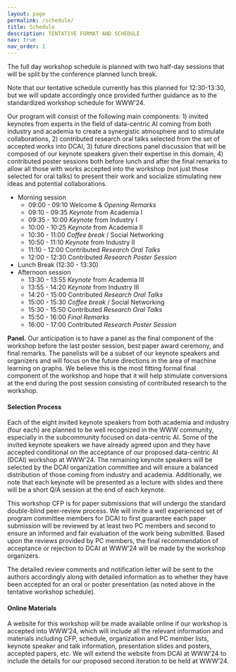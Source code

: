 ```yaml
---
layout: page
permalink: /schedule/
title: Schedule
description: TENTATIVE FORMAT AND SCHEDULE
nav: true
nav_order: 1
---
```


The full day workshop schedule is planned with two half-day sessions that will be split by the conference planned lunch break.

Note that our tentative schedule currently has this planned for 12:30-13:30, but we will update accordingly once provided further guidance as to the standardized workshop schedule for WWW’24.

Our program will consist of the following main components: 1) invited keynotes from experts in the field of data-centric AI coming from both industry and academia to create a synergistic atmosphere and to stimulate collaborations, 2) contributed research oral talks selected from the set of accepted works into DCAI, 3) future directions panel discussion that will be composed of our keynote speakers given their expertise in this domain, 4) contributed poster sessions both before lunch and after the final remarks to allow all those with works accepted into the workshop (not just those selected for oral talks) to present their work and socialize stimulating new ideas and potential collaborations.

- Morning session
  - 09:00 - 09:10 Welcome & *Opening Remarks* 
  - 09:10 - 09:35 *Keynote* from Academia Ⅰ 
  - 09:35 - 10:00 *Keynote* from Industry Ⅰ
  - 10:00 - 10:25 *Keynote* from Academia Ⅱ 
  - 10:30 - 11:00 *Coffee break* / Social Networking
  - 10:50 - 11:10 *Keynote* from Industry Ⅱ 
  - 11:10 - 12:00 Contributed *Research Oral Talks*
  - 12:00 - 12:30 Contributed *Research Poster Session*
- Lunch Break (12:30 - 13:30)
- Afternoon session 
  - 13:30 - 13:55 *Keynote* from Academia Ⅲ
  - 13:55 - 14:20 *Keynote* from Industry Ⅲ
  - 14:20 - 15:00 Contributed *Research Oral Talks*
  - 15:00 - 15:30 *Coffee break* / Social Networking
  - 15:30 - 15:50 Contributed *Research Oral Talks*
  - 15:50 - 16:00 *Final Remarks*
  - 16:00 - 17:00 Contributed *Research Poster Session*

**Panel.** Our anticipation is to have a panel as the final component of the workshop before the last poster session, best paper award ceremony, and final remarks. The panelists will be a subset of our keynote speakers and organizers and will focus on the future directions in the area of machine learning on graphs. We believe this is the most fitting formal final component of the workshop and hope that it will help stimulate conversions at the end during the post session consisting of contributed research to the workshop.

#### Selection Process 

Each of the eight invited keynote speakers from both academia and industry (four each) are planned to be well recognized in the WWW community, especially in the subcommunity focused on data-centric AI. Some of the invited keynote speakers we have already agreed upon and they have accepted conditional on the acceptance of our proposed data-centric AI (DCAI) workshop at WWW’24. The remaining keynote speakers will be selected by the DCAI organization committee and will ensure a balanced distribution of those coming from industry and academia. Additionally, we note that each keynote will be presented as a lecture with slides and there will be a short Q/A session at the end of each keynote.

This workshop CFP is for paper submissions that will undergo the standard double-blind peer-review process. We will invite a well experienced set of program committee members for DCAI to first guarantee each paper submission will be reviewed by at least two PC members and second to ensure an informed and fair evaluation of the work being submitted. Based upon the reviews provided by PC members, the final recommendation of acceptance or rejection to DCAI at WWW’24 will be made by the workshop organizers.

The detailed review comments and notification letter will be sent to the authors accordingly along with detailed information as to whether they have been accepted for an oral or poster presentation (as noted above in the tentative workshop schedule).

#### Online Materials

A website for this workshop will be made available online if our workshop is accepted into WWW’24, which will include all the relevant information and materials including CFP, schedule, organization and PC member lists, keynote speaker and talk information, presentation slides and posters, accepted papers, etc. We will extend the website from DCAI at WWW’24 to include the details for our proposed second iteration to be held at WWW’24.
